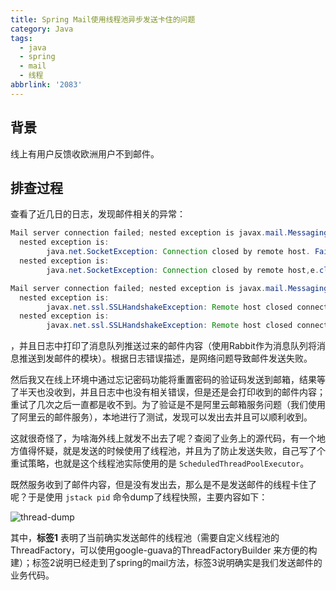 ```yaml
---
title: Spring Mail使用线程池异步发送卡住的问题
category: Java
tags:
  - java
  - spring
  - mail
  - 线程
abbrlink: '2083'
---
```


## 背景

线上有用户反馈收欧洲用户不到邮件。

## 排查过程

查看了近几日的日志，发现邮件相关的异常：

```java
Mail server connection failed; nested exception is javax.mail.MessagingException: Can't send command to SMTP host;
  nested exception is:
        java.net.SocketException: Connection closed by remote host. Failed messages: javax.mail.MessagingException: Can't send command to SMTP host;
  nested exception is:
        java.net.SocketException: Connection closed by remote host,e.class = class org.springframework.mail.MailSendException
```

```java
Mail server connection failed; nested exception is javax.mail.MessagingException: Could not connect to SMTP host: smtpdm.aliyun.com, port: 465;
  nested exception is:
        javax.net.ssl.SSLHandshakeException: Remote host closed connection during handshake. Failed messages: javax.mail.MessagingException: Could not connect to SMTP host: smtpdm.aliyun.com, port: 465;
  nested exception is:
        javax.net.ssl.SSLHandshakeException: Remote host closed connection during handshake,e.class = class org.springframework.mail.MailSendException
```

，并且日志中打印了消息队列推送过来的邮件内容（使用Rabbit作为消息队列将消息推送到发邮件的模块）。根据日志错误描述，是网络问题导致邮件发送失败。

然后我又在线上环境中通过忘记密码功能将重置密码的验证码发送到邮箱，结果等了半天也没收到，并且日志中也没有相关错误，但是还是会打印收到的邮件内容；重试了几次之后一直都是收不到。为了验证是不是阿里云邮箱服务问题（我们使用了阿里云的邮件服务），本地进行了测试，发现可以发出去并且可以顺利收到。

这就很奇怪了，为啥海外线上就发不出去了呢？查阅了业务上的源代码，有一个地方值得怀疑，就是发送的时候使用了线程池，并且为了防止发送失败，自己写了个重试策略，也就是这个线程池实际使用的是 `ScheduledThreadPoolExecutor`。

既然服务收到了邮件内容，但是没有发出去，那么是不是发送邮件的线程卡住了呢？于是使用 `jstack pid` 命令dump了线程快照，主要内容如下：

![thread-dump](https://public-links.todu.top/1589644656.png?imageMogr2/thumbnail/!100p)

其中，**标签1** 表明了当前确实发送邮件的线程池（需要自定义线程池的ThreadFactory，可以使用google-guava的ThreadFactoryBuilder 来方便的构建）；标签2说明已经走到了spring的mail方法，标签3说明确实是我们发送邮件的业务代码。
